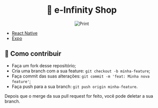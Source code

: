 <h1 align="center">
  🚀 e-Infinity Shop
</h1>

<p align="center">
 <img src="https://i.ibb.co/zVjh3Sz/Be-Funky-collage-1.png" alt="Print" />
</p>


<p align="center">

- [React Native](https://facebook.github.io/react-native/)
- [Expo](https://expo.io/)
</p>

 
 
## 🤔 Como contribuir

- Faça um fork desse repositório;
- Cria uma branch com a sua feature: `git checkout -b minha-feature`;
- Faça commit das suas alterações: `git commit -m 'feat: Minha nova feature'`;
- Faça push para a sua branch: `git push origin minha-feature`.

Depois que o merge da sua pull request for feito, você pode deletar a sua branch.

